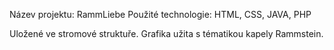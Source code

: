 Název projektu: RammLiebe
Použité technologie: HTML, CSS, JAVA, PHP

Uložené ve stromové struktuře.
Grafika užita s tématikou kapely Rammstein.
